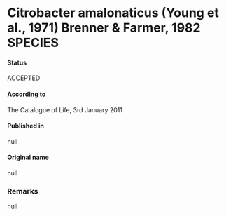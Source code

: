 # Citrobacter amalonaticus (Young et al., 1971) Brenner & Farmer, 1982 SPECIES

#### Status
ACCEPTED

#### According to
The Catalogue of Life, 3rd January 2011

#### Published in
null

#### Original name
null

### Remarks
null